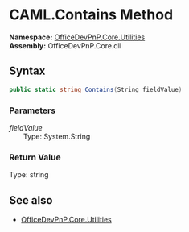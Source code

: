 # CAML.Contains Method  
  

**Namespace:** [OfficeDevPnP.Core.Utilities](OfficeDevPnP.Core.Utilities.md)  
**Assembly:** OfficeDevPnP.Core.dll  
## Syntax
```C#
public static string Contains(String fieldValue)
```
### Parameters
*fieldValue*  
&emsp;&emsp;Type: System.String  
### Return Value
Type: string  

## See also
- [OfficeDevPnP.Core.Utilities](OfficeDevPnP.Core.Utilities.md)
